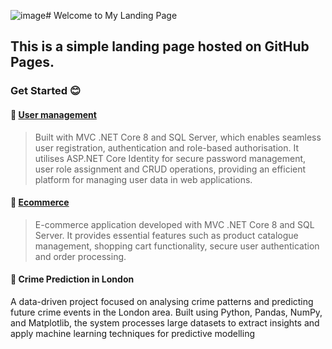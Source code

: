 ![image](https://github.com/user-attachments/assets/e292f6a8-5bb5-4909-af46-b04ea4cf4611)# Welcome to My Landing Page
## This is a simple landing page hosted on GitHub Pages.  
### Get Started  😊

#### 🔑 [User management](https://github.com/nittayac/Identitymanager)
> Built with MVC .NET Core 8 and SQL Server, which enables seamless user registration, authentication and role-based authorisation. It utilises ASP.NET Core Identity for secure password management, user role assignment and CRUD operations, providing an efficient platform for managing user data in web applications.


#### 🎏 [Ecommerce](https://github.com/nittayac/MVCSmallFarm)
>E-commerce application developed with MVC .NET Core 8 and SQL Server. It provides essential features such as product catalogue management, shopping cart functionality, secure user authentication and order processing. 

#### 🌠 Crime Prediction in London
A data-driven project focused on analysing crime patterns and predicting future crime events in the London area. Built using Python, Pandas, NumPy, and Matplotlib, the system processes large datasets to extract insights and apply machine learning techniques for predictive modelling
